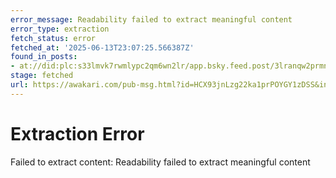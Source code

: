 ```yaml
---
error_message: Readability failed to extract meaningful content
error_type: extraction
fetch_status: error
fetched_at: '2025-06-13T23:07:25.566387Z'
found_in_posts:
- at://did:plc:s33lmvk7rwmlypc2qm6wn2lr/app.bsky.feed.post/3lranqw2prmn2
stage: fetched
url: https://awakari.com/pub-msg.html?id=HCX93jnLzg22ka1prPOYGY1zDSS&interestId=LLMs
---
```


# Extraction Error

Failed to extract content: Readability failed to extract meaningful content